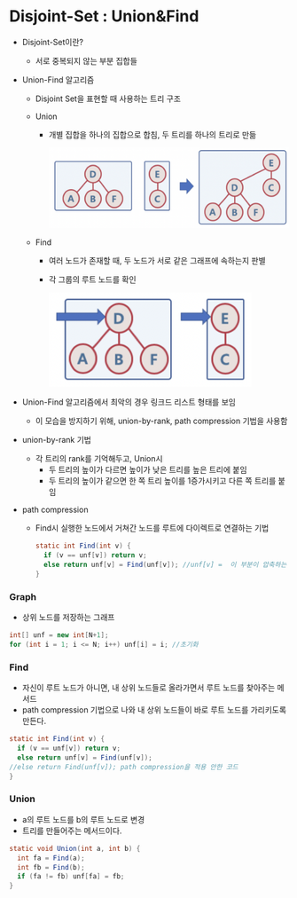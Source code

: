 # Disjoint-Set : Union&Find

* Disjoint-Set이란?

  * 서로 중복되지 않는 부분 집합들

* Union-Find 알고리즘

  * Disjoint Set을 표현할 때 사용하는 트리 구조

  * Union

    * 개별 집합을 하나의 집합으로 합침, 두 트리를 하나의 트리로 만듦

      ![image-20211207163534206](../../md-images/image-20211207163534206.png)

  * Find

    * 여러 노드가 존재할 때, 두 노드가 서로 같은 그래프에 속하는지 판별

    * 각 그룹의 루트 노드를 확인

      <img src="../../md-images/image-20211207163549549.png" alt="image-20211207163549549" style="zoom:50%;" />

      

      

* Union-Find 알고리즘에서 최악의 경우 링크드 리스트 형태를 보임

  * 이 모습을 방지하기 위해, union-by-rank, path compression 기법을 사용함



* union-by-rank 기법

  * 각 트리의 rank를 기억해두고, Union시 
    * 두 트리의 높이가 다르면 높이가 낮은 트리를 높은 트리에 붙임
    * 두 트리의 높이가 같으면 한 쪽 트리 높이를 1증가시키고 다른 쪽 트리를 붙임

* path compression

  * Find시 실행한 노드에서 거쳐간 노드를 루트에 다이렉트로 연결하는 기법

    ~~~java
    static int Find(int v) {
      if (v == unf[v]) return v;
      else return unf[v] = Find(unf[v]); //unf[v] =  이 부분이 압축하는 부분
    }
    ~~~

    



### Graph

* 상위 노드를 저장하는 그래프

~~~java
int[] unf = new int[N+1];
for (int i = 1; i <= N; i++) unf[i] = i; //초기화
~~~



### Find

* 자신이 루트 노드가 아니면, 내 상위 노드들로 올라가면서 루트 노드를 찾아주는 메서드
* path compression 기법으로 나와 내 상위 노드들이 바로 루트 노드를 가리키도록 만든다.

~~~java
static int Find(int v) {
  if (v == unf[v]) return v;
  else return unf[v] = Find(unf[v]);
//else return Find(unf[v]); path compression을 적용 안한 코드
}
~~~



### Union

* a의 루트 노드를 b의 루트 노드로 변경
* 트리를 만들어주는 메서드이다.

~~~java
static void Union(int a, int b) {
  int fa = Find(a);
  int fb = Find(b);
  if (fa != fb) unf[fa] = fb;
}
~~~

